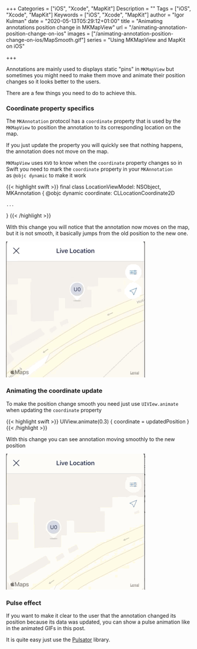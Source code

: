 +++
Categories = ["iOS", "Xcode", "MapKit"]
Description = ""
Tags = ["iOS", "Xcode", "MapKit"]
Keywords = ["iOS", "Xcode", "MapKit"]
author = "Igor Kulman"
date = "2020-05-13T05:29:12+01:00"
title = "Animating annotations position change in MKMapView"
url = "/animating-annotation-position-change-on-ios"
images = ["/animating-annotation-position-change-on-ios/MapSmooth.gif"]
series = "Using MKMapView and MapKit on iOS"

+++

Annotations are mainly used to displays static "pins" in `MKMapView` but sometimes you might need to make them move and animate their position changes so it looks better to the users. 

There are a few things you need to do to achieve this.

### Coordinate property specifics

The `MKAnnotation` protocol has a `coordinate` property that is used by the `MKMapView` to position the annotation to its corresponding location on the map. 

If you just update the property you will quickly see that nothing happens, the annotation does not move on the map.

`MKMapView` uses `KVO` to know when the `coordinate` property changes so in Swift you need to mark the `coordinate` property in your `MKAnnotation` as `@objc dynamic` to make it work

{{< highlight swift >}}
final class LocationViewModel: NSObject, MKAnnotation {
    @objc dynamic coordinate: CLLocationCoordinate2D

    ...
}
{{< /highlight >}}

With this change you will notice that the annotation now moves on the map, but it is not smooth, it basically jumps from the old position to the new one.

![Annotation jumping on coordinate change](MapJump.gif)

<!--more-->

### Animating the coordinate update

To make the position change smooth you need just use `UIVIew.animate` when updating the `coordinate` property

{{< highlight swift >}}
UIView.animate(0.3) {
    coordinate = updatedPosition
}
{{< /highlight >}}

With this change you can see annotation moving smoothly to the new position
 
![Smooth annotation movement](MapSmooth.gif)

### Pulse effect

If you want to make it clear to the user that the annotation changed its position because its data was updated, you can show a pulse animation like in the animated GIFs in this post. 

It is quite easy just use the [Pulsator](https://github.com/shu223/Pulsator/) library.